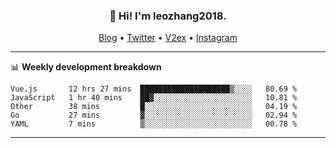 <h3 align="center">👋 Hi! I'm leozhang2018.</h3>
<p align="center">
  <a href="https://code.leozhang2018.me">Blog</a> •
  <a href="https://twitter.com/leozhang2018">Twitter</a> •
  <a href="https://www.v2ex.com/member/leozhang">V2ex</a> •
  <a href="https://www.instagram.com/leozhanghere">Instagram</a>
</p>

-------

📊 **Weekly development breakdown**
<!--START_SECTION:waka-->
```text
Vue.js       12 hrs 27 mins  ████████████████████▒░░░░   80.69 % 
JavaScript   1 hr 40 mins    ██▓░░░░░░░░░░░░░░░░░░░░░░   10.81 % 
Other        38 mins         █░░░░░░░░░░░░░░░░░░░░░░░░   04.19 % 
Go           27 mins         ▓░░░░░░░░░░░░░░░░░░░░░░░░   02.94 % 
YAML         7 mins          ▒░░░░░░░░░░░░░░░░░░░░░░░░   00.78 % 
```
<!--END_SECTION:waka-->
-------
